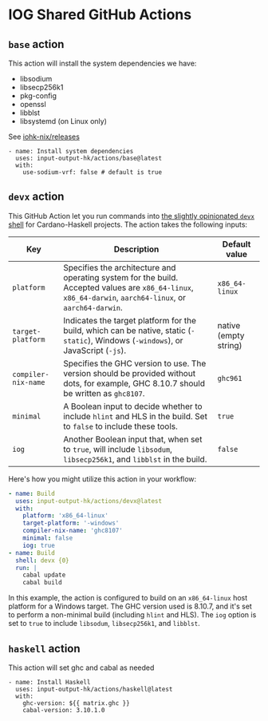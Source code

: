 # IOG Shared GitHub Actions

## `base` action

This action will install the system dependencies we have:

- libsodium
- libsecp256k1
- pkg-config
- openssl
- libblst
- libsystemd (on Linux only)

See [iohk-nix/releases](https://github.com/input-output-hk/iohk-nix/releases/tag/latest)

```
- name: Install system dependencies
  uses: input-output-hk/actions/base@latest
  with:
    use-sodium-vrf: false # default is true
```

## `devx` action

This GitHub Action let you run commands into [the slightly opinionated `devx` shell](https://github.com/input-output-hk/devx) for Cardano-Haskell projects. The action takes the following inputs:

| Key | Description | Default value |
| - | - | - |
| `platform` | Specifies the architecture and operating system for the build. Accepted values are `x86_64-linux`, `x86_64-darwin`, `aarch64-linux`, or `aarch64-darwin`. | `x86_64-linux` |
| `target-platform` | Indicates the target platform for the build, which can be native, static (`-static`), Windows (`-windows`), or JavaScript (`-js`). | native (empty string) |
| `compiler-nix-name` | Specifies the GHC version to use. The version should be provided without dots, for example, GHC 8.10.7 should be written as `ghc8107`. | `ghc961` |
| `minimal` | A Boolean input to decide whether to include `hlint` and HLS in the build. Set to `false` to include these tools. | `true` |
| `iog` | Another Boolean input that, when set to `true`, will include `libsodum`, `libsecp256k1`, and `libblst` in the build. | `false` |

Here's how you might utilize this action in your workflow:

```yaml
- name: Build
  uses: input-output-hk/actions/devx@latest
  with:
    platform: 'x86_64-linux'
    target-platform: '-windows'
    compiler-nix-name: 'ghc8107'
    minimal: false
    iog: true
- name: Build
  shell: devx {0}
  run: |
    cabal update
    cabal build
```

In this example, the action is configured to build on an `x86_64-linux` host platform for a Windows target. The GHC version used is 8.10.7, and it's set to perform a non-minimal build (including `hlint` and HLS). The `iog` option is set to `true` to include `libsodum`, `libsecp256k1`, and `libblst`.

## `haskell` action

This action will set ghc and cabal as needed

```
- name: Install Haskell
  uses: input-output-hk/actions/haskell@latest
  with:
    ghc-version: ${{ matrix.ghc }}
    cabal-version: 3.10.1.0
```

